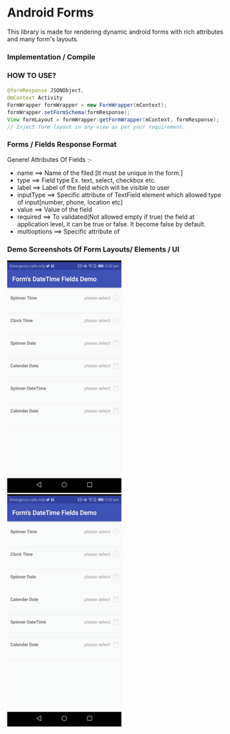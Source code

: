 # Android Forms

This library is made for rendering dynamic android forms with rich attributes and many form's layouts.

### Implementation / Compile



### HOW TO USE?
```java
@formResponse JSONObject,
@mContext Activity
FormWrapper formWrapper = new FormWrapper(mContext);
formWrapper.setFormSchema(formResponse);
View formLayout = formWrapper.getFormWrapper(mContext, formResponse);
// Inject form layout in any view as per your requirement.
```

### Forms / Fields Response Format
  Generel Attributes Of Fields :- 
 * name          ==>  Name of the filed [It must be unique in the form.]
 * type          ==>  Field type Ex. text, select, checkbox etc.
 * label         ==>  Label of the field which will be visible to user
 * inputType     ==>  Specific attribute of TextField element which allowed type of input[number, phone, location etc]
 * value         ==>  Value of the field
 * required      ==>  To validated(Not allowed empty if true) the field at application level, it can be true or false. It become                      false by default.
 * multioptions  ==>  Specific attribute of 
### Demo Screenshots Of Form Layouts/ Elements / UI


![alt text](https://raw.githubusercontent.com/kamlendrabigstep/androidTestDemo/master/screenshots/date_time_field_demo.gif)
![alt text](https://raw.githubusercontent.com/kamlendrabigstep/androidTestDemo/master/screenshots/date_time_field_demo.gif)



